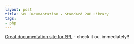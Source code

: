 ```yaml
---
layout: post
title: SPL Documentation - Standard PHP Library
tags:
- php
---
```

[Great documentation site for SPL](http://www.php.net/~helly/php/ext/spl/) - check it out immediately!!
